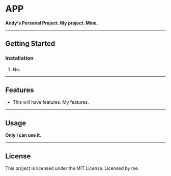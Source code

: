 # APP

**Andy's Personal Project. My project. Mine.**

---

## Getting Started

### Installation

1. No.

---

## Features

- This will have features. My features.

---

## Usage

**Only I can use it.**

---

## License

This project is licensed under the MIT License. Licensed by me.
